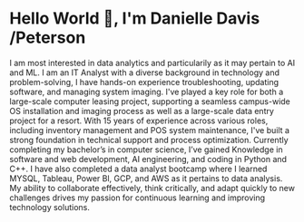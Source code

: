 # Hello World 👋, I'm Danielle Davis /Peterson

I am most interested in data analytics and particularily as it may pertain to AI and ML.
 I am an IT Analyst with a diverse background in technology and problem-solving, I have hands-on experience troubleshooting, updating software, and managing system imaging. I've played a key role for both a large-scale computer leasing project, supporting a seamless campus-wide OS installation and imaging process as well as a large-scale data entry project for a resort. With 15 years of experience across various roles, including inventory management and POS system maintenance, I've built a strong foundation in technical support and process optimization. Currently completing my bachelor’s in computer science, I’ve gained Knowledge in software and web development, AI engineering, and coding in Python and C++. I have also completed a data analyst bootcamp where I learned MYSQL, Tableau, Power Bl, GCP, and AWS as it pertains to data analysis. My ability to collaborate effectively, think critically, and adapt quickly to new challenges drives my passion for continuous learning and improving technology solutions.

